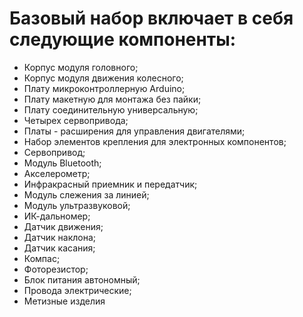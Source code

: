 # Базовый набор включает в себя следующие компоненты:
* Корпус модуля головного;
* Корпус модуля движения колесного;
* Плату микроконтроллерную Arduino;
* Плату макетную для монтажа без пайки;
* Плату соединительную универсальную;
* Четырех сервопривода;
* Платы - расширения для управления двигателями;
* Набор элементов крепления для электронных компонентов;
* Сервопривод;
* Модуль Bluetooth;
* Акселерометр;
* Инфракрасный приемник и передатчик;
* Модуль слежения за линией;
* Модуль ультразвуковой;
* ИК-дальномер;
* Датчик движения;
* Датчик наклона;
* Датчик касания;
* Компас;
* Фоторезистор;
* Блок питания автономный;
* Провода электрические;
* Метизные изделия 
